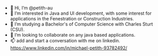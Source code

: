 - 👋 Hi, I’m @petith-au
- 👀 I’m interested in Java and UI development, with some interest for applications in the Fenestration or Construction Industries.
- 🌱 I’m studying a Bachelor's of Computer Science with Charles Sturt (CSU).
- 💞️ I’m looking to collaborate on any java based applications.
- 📫 add and start a conversation with me on linkedin. https://www.linkedin.com/in/michael-petith-93782492/

<!---
petith-au/petith-au is a ✨ special ✨ repository because its `README.md` (this file) appears on your GitHub profile.
You can click the Preview link to take a look at your changes.
--->
